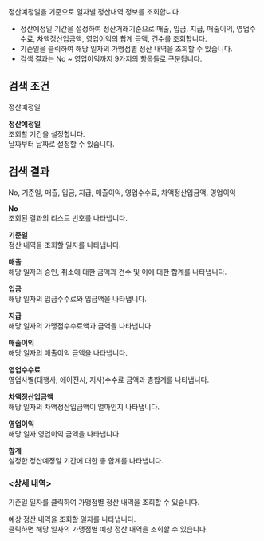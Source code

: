 정산예정일을 기준으로 일자별 정산내역 정보를 조회합니다.
- 정산예정일 기간을 설정하여 정산거래기준으로 매출, 입금, 지급, 매출이익, 영업수수료, 차액정산입금액, 영업이익의 합계 금액, 건수를 조회합니다.
- 기준일을 클릭하여 해당 일자의 가맹점별 정산 내역을 조회할 수 있습니다.
- 검색 결과는 No ~ 영업이익까지 9가지의 항목들로 구분됩니다.


## 검색 조건
정산예정일

**정산예정일**
<br>조회할 기간을 설정합니다.
<br>날짜부터 날짜로 설정할 수 있습니다.


## 검색 결과
No, 기준일, 매출, 입금, 지급, 매출이익, 영업수수료, 차액정산입금액, 영업이익

**No**
<br>조회된 결과의 리스트 번호를 나타냅니다.

**기준일**
<br>정산 내역을 조회할 일자를 나타냅니다.

**매출**
<br>해당 일자의 승인, 취소에 대한 금액과 건수 및 이에 대한 합계를 나타냅니다.

**입금**
<br>해당 일자의 입금수수료와 입금액을 나타냅니다.

**지급**
<br>해당 일자의 가맹점수수료액과 금액을 나타냅니다.

**매출이익**
<br>해당 일자의 매출이익 금액을 나타냅니다.

**영업수수료**
<br>영업사별(대행사, 에이전시, 지사)수수료 금액과 총합계를 나타냅니다.

**차액정산입금액**
<br>해당 일자의 차액정산입금액이 얼마인지 나타냅니다.

**영업이익**
<br>해당 일자 영업이익 금액을 나타냅니다.

**합계**
<br>설정한 정산예정일 기간에 대한 총 합계를 나타냅니다.

### <상세 내역>
기준일 일자를 클릭하여 가맹점별 정산 내역을 조회할 수 있습니다.

예상 정산 내역을 조회할 일자를 나타냅니다.<br>
클릭하면 해당 일자의 가맹점별 예상 정산 내역을 조회할 수 있습니다.
